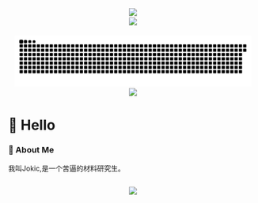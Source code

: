 <div align="center">

  <!-- dynamic typing effect 动态打字效果 -->
  <div>
    <a href>
      <img src="https://readme-typing-svg.demolab.com?font=Fira+Code&pause=1000&width=435&lines=祝您今天愉快!;结构决定性质，性质决定应用;print(%22Hello%2C%20World%22)&center=true&size=27" />
    </a>
  </div>

  <!-- knock code pictures 敲代码的图片 -->
  <picture>
    <source media="(prefers-color-scheme: dark)" srcset="https://cdn.jsdelivr.net/gh/CandyDream6/jsdelivr/github/gif/coding.gif" />
    <source media="(prefers-color-scheme: light)" srcset="https://cdn.jsdelivr.net/gh/CandyDream6/jsdelivr/github/image/developer.svg" height="225px" />
    <img src="https://cdn.jsdelivr.net/gh/CandyDream6/jsdelivr/github/gif/coding.gif" />
  </picture>

  <!-- for beauty 留个空行好看点 -->
  <div>&nbsp;</div>

  <!-- snake 贪吃蛇代码 -->
  <div align="center">
    <picture>
      <source media="(prefers-color-scheme: dark)" srcset="https://github.com/Jokicy/Jokicy/blob/output/github-snake-dark.svg" />
      <source media="(prefers-color-scheme: light)" srcset="https://github.com/Jokicy/Jokicy/blob/output/github-snake.svg" />
      <img alt="github-snake" src="github-snake.svg" width="95%" />
    </picture>
  </div>
  
  <!-- Tech Stack -->
  <div align="center">
    <img src="https://skillicons.dev/icons?i=github,py,html,matlab,autocad,ai,pr,ps,notion,cloudflare"/> </br>
  </div>
</div>


<!-- ########################################## 分割 ########################################## -->
#  🙋 Hello
### 🤺 About Me

<div style="width: 100%;">
    <table style="width: 100%; border-collapse: collapse;">
        <tr>
           我叫Jokic,是一个苦逼的材料研究生。
        </tr>
    </table>
</div>

<!-- ########################################## 分割 ########################################## -->
<div align="center">
  <img width="200%" src="https://cdn.jsdelivr.net/gh/CandyDream6/jsdelivr/github/gif/hr.gif" />
  
</div>

